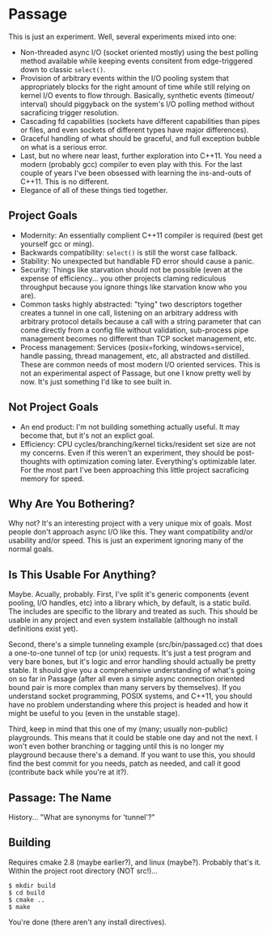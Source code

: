 Passage
=======

This is just an experiment. Well, several experiments mixed into one:
* Non-threaded async I/O (socket oriented mostly) using the best polling method
  available while keeping events consitent from edge-triggered down to classic
  `select()`.
* Provision of arbitrary events within the I/O pooling system that
  appropriately blocks for the right amount of time while still relying on
  kernel I/O events to flow through. Basically, synthetic events (timeout/
  interval) should piggyback on the system's I/O polling method without
  sacraficing trigger resolution.
* Cascading fd capabilities (sockets have different capabilities than pipes or
  files, and even sockets of different types have major differences).
* Graceful handling of what should be graceful, and full exception bubble on
  what is a serious error.
* Last, but no where near least, further exploration into C++11. You need a
  modern (probably gcc) compiler to even play with this. For the last couple of
  years I've been obsessed with learning the ins-and-outs of C++11. This is no
  different.
* Elegance of all of these things tied together.


Project Goals
-------------
* Modernity: An essentially complient C++11 compiler is required (best get
  yourself gcc or ming).
* Backwards compatibility: `select()` is still the worst case fallback.
* Stability: No unexpected but handlable FD error should cause a panic.
* Security: Things like starvation should not be possible (even at the expense
  of efficiency... you other projects claming rediculous throughput because you
  ignore things like starvation know who you are).
* Common tasks highly abstracted: "tying" two descriptors together creates a
  tunnel in one call, listening on an arbitrary address with arbitrary
  protocol details because a call with a string parameter that can come
  directly from a config file without validation, sub-process pipe management
  becomes no different than TCP socket management, etc.
* Process management: Services (posix=forking, windows=service), handle
  passing, thread management, etc, all abstracted and distilled. These are
  common needs of most modern I/O oriented services. This is not an
  experimental aspect of Passage, but one I know pretty well by now. It's just
  something I'd like to see built in.


Not Project Goals
-----------------
* An end product: I'm not building something actually useful. It may become
  that, but it's not an explict goal.
* Efficiency: CPU cycles/branching/kernel ticks/resident set size are not my
  concerns. Even if this weren't an experiment, they should be post-thoughts
  with optimization coming later. Everything's optimizable later. For the most
  part I've been approaching this little project sacraficing memory for speed.


Why Are You Bothering?
----------------------
Why not? It's an interesting project with a very unique mix of goals. Most
people don't approach async I/O like this. They want compatibility and/or
usability and/or speed. This is just an experiment ignoring many of the normal
goals.


Is This Usable For Anything?
----------------------------
Maybe. Acually, probably. First, I've split it's generic components (event
pooling, I/O handles, etc) into a library which, by default, is a static build.
The includes are specific to the library and treated as such. This should be
usable in any project and even system installable (although no install
definitions exist yet).

Second, there's a simple tunneling example (src/bin/passaged.cc) that does a
one-to-one tunnel of tcp (or unix) requests. It's just a test program and very
bare bones, but it's logic and error handling should actually be pretty stable.
It should give you a comprehensive understanding of what's going on so far in
Passage (after all even a simple async connection oriented bound pair is more
complex than many servers by themselves). If you understand socket programming,
POSIX systems, and C++11, you should have no problem understanding where this
project is headed and how it might be useful to you (even in the unstable
stage).

Third, keep in mind that this one of my (many; usually non-public) playgrounds.
This means that it could be stable one day and not the next. I won't even
bother branching or tagging until this is no longer my playground because
there's a demand. If you want to use this, you should find the best commit for
you needs, patch as needed, and call it good (contribute back while you're at
it?).


Passage: The Name
-----------------
History... "What are synonyms for 'tunnel'?"


Building
--------
Requires cmake 2.8 (maybe earlier?), and linux (maybe?). Probably that's it.
Within the project root directory (NOT src!)...

	$ mkdir build
	$ cd build
	$ cmake ..
	$ make

You're done (there aren't any install directives).


